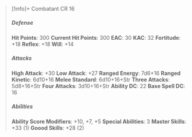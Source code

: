 > [!info]+ Combatant CR 16
> ##### Defense
> **Hit Points**: 300
> **Current Hit Points**: 300
> **EAC**: 30
> **KAC**: 32
> **Fortitude**: +18
> **Reflex**: +18
> **Will**: +14
> ##### Attacks
> **High Attack**: +30
> **Low Attack**: +27
> **Ranged Energy**: 7d6+16
> **Ranged Kinetic**: 6d10+16
> **Melee Standard**: 6d10+16+Str
> **Three Attacks**: 5d8+16+Str
> **Four Attacks**: 3d10+16+Str
> **Ability DC**: 22
> **Base Spell DC**: 16
> ##### Abilities
> **Ability Score Modifiers**: +10, +7, +5
> **Special Abilities**: 3
> **Master Skills**: +33 (1)
> **Goood Skills**: +28 (2)
